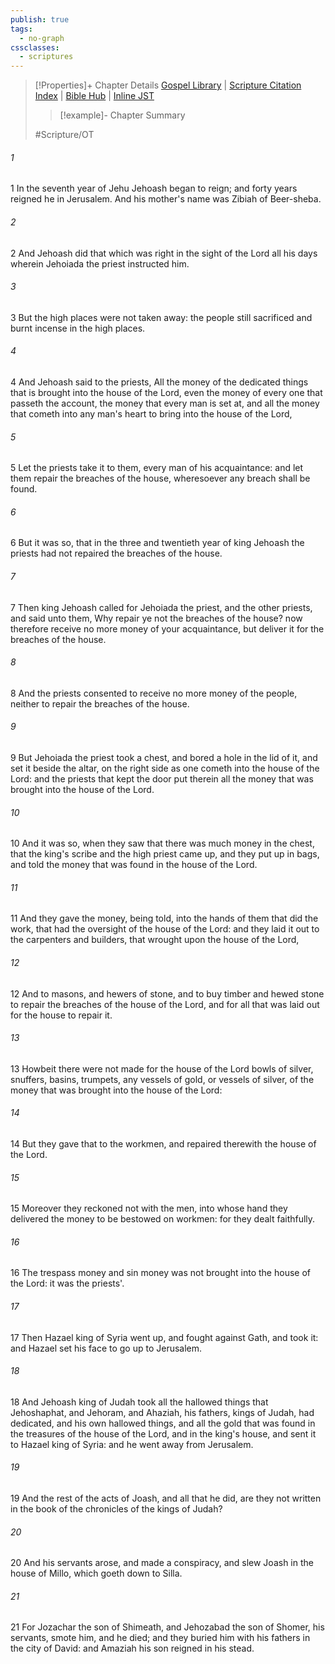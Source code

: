 ```yaml
---
publish: true
tags:
  - no-graph
cssclasses:
  - scriptures
---
```

>[!Properties]+ Chapter Details
>[Gospel Library](https://churchofjesuschrist.org/study/scriptures/ot/2-kgs/12?lang=eng)    |    [Scripture Citation Index](https://scriptures.byu.edu/#0700c::c0700c)    |    [Bible Hub](https://biblehub.com/2_kings/12.htm)    |    [Inline JST](https://scripturetoolbox.com/html/ic/2Kings/12.html)
>>[!example]- Chapter Summary
>> 
> 
>
>#Scripture/OT
###### 1
1 In the seventh year of Jehu Jehoash began to reign; and forty years reigned he in Jerusalem. And his mother's name was Zibiah of Beer-sheba.
###### 2
2 And Jehoash did that which was right in the sight of the Lord all his days wherein Jehoiada the priest instructed him.
###### 3
3 But the high places were not taken away: the people still sacrificed and burnt incense in the high places.
###### 4
4 And Jehoash said to the priests, All the money of the dedicated things that is brought into the house of the Lord, even the money of every one that passeth the account, the money that every man is set at, and all the money that cometh into any man's heart to bring into the house of the Lord,
###### 5
5 Let the priests take it to them, every man of his acquaintance: and let them repair the breaches of the house, wheresoever any breach shall be found.
###### 6
6 But it was so, that in the three and twentieth year of king Jehoash the priests had not repaired the breaches of the house.
###### 7
7 Then king Jehoash called for Jehoiada the priest, and the other priests, and said unto them, Why repair ye not the breaches of the house? now therefore receive no more money of your acquaintance, but deliver it for the breaches of the house.
###### 8
8 And the priests consented to receive no more money of the people, neither to repair the breaches of the house.
###### 9
9 But Jehoiada the priest took a chest, and bored a hole in the lid of it, and set it beside the altar, on the right side as one cometh into the house of the Lord: and the priests that kept the door put therein all the money that was brought into the house of the Lord.
###### 10
10 And it was so, when they saw that there was much money in the chest, that the king's scribe and the high priest came up, and they put up in bags, and told the money that was found in the house of the Lord.
###### 11
11 And they gave the money, being told, into the hands of them that did the work, that had the oversight of the house of the Lord: and they laid it out to the carpenters and builders, that wrought upon the house of the Lord,
###### 12
12 And to masons, and hewers of stone, and to buy timber and hewed stone to repair the breaches of the house of the Lord, and for all that was laid out for the house to repair it.
###### 13
13 Howbeit there were not made for the house of the Lord bowls of silver, snuffers, basins, trumpets, any vessels of gold, or vessels of silver, of the money that was brought into the house of the Lord:
###### 14
14 But they gave that to the workmen, and repaired therewith the house of the Lord.
###### 15
15 Moreover they reckoned not with the men, into whose hand they delivered the money to be bestowed on workmen: for they dealt faithfully.
###### 16
16 The trespass money and sin money was not brought into the house of the Lord: it was the priests'.
###### 17
17 Then Hazael king of Syria went up, and fought against Gath, and took it: and Hazael set his face to go up to Jerusalem.
###### 18
18 And Jehoash king of Judah took all the hallowed things that Jehoshaphat, and Jehoram, and Ahaziah, his fathers, kings of Judah, had dedicated, and his own hallowed things, and all the gold that was found in the treasures of the house of the Lord, and in the king's house, and sent it to Hazael king of Syria: and he went away from Jerusalem.
###### 19
19 And the rest of the acts of Joash, and all that he did, are they not written in the book of the chronicles of the kings of Judah?
###### 20
20 And his servants arose, and made a conspiracy, and slew Joash in the house of Millo, which goeth down to Silla.
###### 21
21 For Jozachar the son of Shimeath, and Jehozabad the son of Shomer, his servants, smote him, and he died; and they buried him with his fathers in the city of David: and Amaziah his son reigned in his stead.
